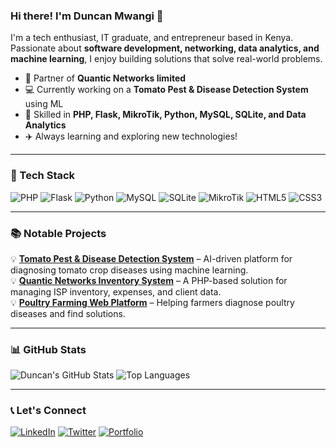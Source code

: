 ### Hi there! I'm Duncan Mwangi 👋

I'm a tech enthusiast, IT graduate, and entrepreneur based in Kenya. Passionate about **software development, networking, data analytics, and machine learning**, I enjoy building solutions that solve real-world problems. 

- 🏢 Partner of **Quantic Networks limited**  
- 💻 Currently working on a **Tomato Pest & Disease Detection System** using ML 
- 🔧 Skilled in **PHP, Flask, MikroTik, Python, MySQL, SQLite, and Data Analytics**
- ✈️ Always learning and exploring new technologies!

---

### 🌟 Tech Stack

![PHP](https://img.shields.io/badge/PHP-777BB4?style=for-the-badge&logo=php&logoColor=white)
![Flask](https://img.shields.io/badge/Flask-000000?style=for-the-badge&logo=flask&logoColor=white)
![Python](https://img.shields.io/badge/Python-3776AB?style=for-the-badge&logo=python&logoColor=white)
![MySQL](https://img.shields.io/badge/MySQL-4479A1?style=for-the-badge&logo=mysql&logoColor=white)
![SQLite](https://img.shields.io/badge/SQLite-003B57?style=for-the-badge&logo=sqlite&logoColor=white)
![MikroTik](https://img.shields.io/badge/MikroTik-ff4500?style=for-the-badge)
![HTML5](https://img.shields.io/badge/HTML5-E34F26?style=for-the-badge&logo=html5&logoColor=white)
![CSS3](https://img.shields.io/badge/CSS3-1572B6?style=for-the-badge&logo=css3&logoColor=white)

---

### 📚 Notable Projects

💡 **[Tomato Pest & Disease Detection System](https://github.com/dunkohm/tomato-disease-detection)** – AI-driven platform for diagnosing tomato crop diseases using machine learning.  
💡 **[Quantic Networks Inventory System](https://github.com/DuncanMwangi/quantic-inventory)** – A PHP-based solution for managing ISP inventory, expenses, and client data.  
💡 **[Poultry Farming Web Platform](https://github.com/DuncanMwangi/poultry-platform)** – Helping farmers diagnose poultry diseases and find solutions.  

---

### 📊 GitHub Stats

![Duncan's GitHub Stats](https://github-readme-stats.vercel.app/api?username=DuncanMwangi&show_icons=true&theme=radical)
![Top Languages](https://github-readme-stats.vercel.app/api/top-langs/?username=DuncanMwangi&layout=compact&theme=radical)

---

### 📞 Let's Connect

[![LinkedIn](https://img.shields.io/badge/LinkedIn-0077B5?style=for-the-badge&logo=linkedin&logoColor=white)](https://www.linkedin.com/in/duncan-mwangi)
[![Twitter](https://img.shields.io/badge/Twitter-1DA1F2?style=for-the-badge&logo=twitter&logoColor=white)](https://twitter.com/DuncanMwangiKE)
[![Portfolio](https://img.shields.io/badge/Portfolio-000000?style=for-the-badge&logo=codepen&logoColor=white)](https://your-portfolio.com)
